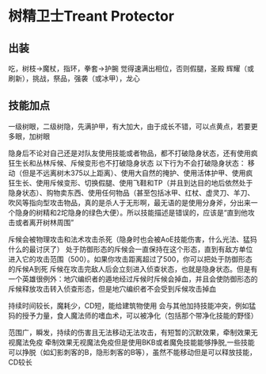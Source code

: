# 树精卫士Treant Protector

## 出装
吃，树枝->魔杖，指环，拳套->护腕
觉得速满出相位，否则假腿，圣殿
辉耀（或刷新），挑战，祭品，强袭（或冰甲），龙心

## 技能加点
一级树眼，二级树隐，先满护甲，有大加大，由于成长不错，可以点黄点，若要更多眼，加树眼

隐身后不论对自己还是对队友使用技能或者物品，都不打破隐身状态，还有使用疯狂生长和丛林斥候、斥候变形也不打破隐身状态
以下行为不会打破隐身状态：
移动（但是不远离树木375以上距离）、使用大自然的掩护、使用活体护甲、使用疯狂生长、使用斥候变形、切换假腿、使用飞鞋和TP（并且到达目的地后依然处于隐身状态）、购物卖东西、使用任何物品（甚至包括冰甲、红杖、虚灵刀、羊刀、吹风等指向型攻击物品，真的是杀人于无形啊，最无语的是使用分身斧，分出来一个隐身的树精和2坨隐身的绿色大便）。所以技能描述是错误的，应该是“直到他攻击或者离开树林周围”

斥候会被物理攻击和法术攻击杀死（隐身时也会被AoE技能伤害，什么光法、猛犸什么的最讨厌了）
处于防御形态的斥候会一直保持在这个形态，直到有敌方单位进入它的攻击范围（500）。如果你攻击距离超过了500，你可以把处于防御形态的斥候A到死
斥候在攻击完敌人后会立刻进入侦查状态，也就是隐身状态。但是有一个英雄很例外：地穴编织者的遁地经过斥候时斥候会掉血，并且会使防御形态的斥候释放攻击转入侦查形态，但是地穴编织者不会受到斥候攻击掉血

持续时间较长，魔耗少，CD短，能给建筑物使用
会与其他加持技能冲突，例如猛犸的授予力量，食人魔法师的嗜血术，可以被净化（包括那个带净化技能的野怪）

范围广，瞬发，持续的伤害且无法移动无法攻击，有短暂的沉默效果，牵制效果无视魔法免疫
牵制效果无视魔法免疫但是使用BKB或者魔免技能能够挣脱,一些技能可以挣脱（如幻影刺客的B，隐形刺客的B等），虽然不能移动但是可以释放技能，CD较长

